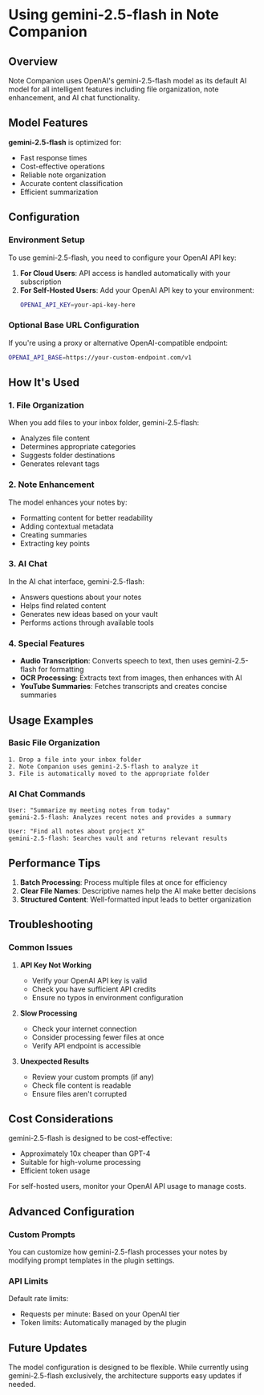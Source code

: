 # Using gemini-2.5-flash in Note Companion

## Overview

Note Companion uses OpenAI's gemini-2.5-flash model as its default AI model for all intelligent features including file organization, note enhancement, and AI chat functionality.

## Model Features

**gemini-2.5-flash** is optimized for:
- Fast response times
- Cost-effective operations
- Reliable note organization
- Accurate content classification
- Efficient summarization

## Configuration

### Environment Setup

To use gemini-2.5-flash, you need to configure your OpenAI API key:

1. **For Cloud Users**: API access is handled automatically with your subscription
2. **For Self-Hosted Users**: Add your OpenAI API key to your environment:
   ```bash
   OPENAI_API_KEY=your-api-key-here
   ```

### Optional Base URL Configuration

If you're using a proxy or alternative OpenAI-compatible endpoint:
```bash
OPENAI_API_BASE=https://your-custom-endpoint.com/v1
```

## How It's Used

### 1. File Organization
When you add files to your inbox folder, gemini-2.5-flash:
- Analyzes file content
- Determines appropriate categories
- Suggests folder destinations
- Generates relevant tags

### 2. Note Enhancement
The model enhances your notes by:
- Formatting content for better readability
- Adding contextual metadata
- Creating summaries
- Extracting key points

### 3. AI Chat
In the AI chat interface, gemini-2.5-flash:
- Answers questions about your notes
- Helps find related content
- Generates new ideas based on your vault
- Performs actions through available tools

### 4. Special Features
- **Audio Transcription**: Converts speech to text, then uses gemini-2.5-flash for formatting
- **OCR Processing**: Extracts text from images, then enhances with AI
- **YouTube Summaries**: Fetches transcripts and creates concise summaries

## Usage Examples

### Basic File Organization
```
1. Drop a file into your inbox folder
2. Note Companion uses gemini-2.5-flash to analyze it
3. File is automatically moved to the appropriate folder
```

### AI Chat Commands
```
User: "Summarize my meeting notes from today"
gemini-2.5-flash: Analyzes recent notes and provides a summary

User: "Find all notes about project X"
gemini-2.5-flash: Searches vault and returns relevant results
```

## Performance Tips

1. **Batch Processing**: Process multiple files at once for efficiency
2. **Clear File Names**: Descriptive names help the AI make better decisions
3. **Structured Content**: Well-formatted input leads to better organization

## Troubleshooting

### Common Issues

1. **API Key Not Working**
   - Verify your OpenAI API key is valid
   - Check you have sufficient API credits
   - Ensure no typos in environment configuration

2. **Slow Processing**
   - Check your internet connection
   - Consider processing fewer files at once
   - Verify API endpoint is accessible

3. **Unexpected Results**
   - Review your custom prompts (if any)
   - Check file content is readable
   - Ensure files aren't corrupted

## Cost Considerations

gemini-2.5-flash is designed to be cost-effective:
- Approximately 10x cheaper than GPT-4
- Suitable for high-volume processing
- Efficient token usage

For self-hosted users, monitor your OpenAI API usage to manage costs.

## Advanced Configuration

### Custom Prompts
You can customize how gemini-2.5-flash processes your notes by modifying prompt templates in the plugin settings.

### API Limits
Default rate limits:
- Requests per minute: Based on your OpenAI tier
- Token limits: Automatically managed by the plugin

## Future Updates

The model configuration is designed to be flexible. While currently using gemini-2.5-flash exclusively, the architecture supports easy updates if needed.